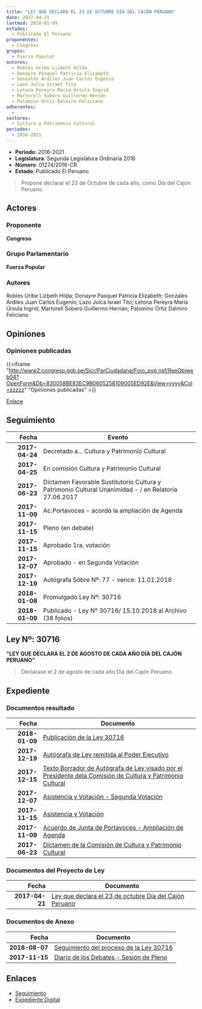 ```yaml
---
title: "LEY QUE DECLARA EL 23 DE OCTUBRE DÍA DEL CAJÓN PERUANO"
date: 2017-04-21
lastmod: 2018-01-09
estados: 
  - Publicado El Peruano
proponentes: 
  - Congreso
grupos: 
  - Fuerza Popular
autores: 
  - Robles Uribe Lizbeth Hilda
  - Donayre Pasquel Patricia Elizabeth
  - Gonzales Ardiles Juan Carlos Eugenio
  - Lazo Julca Israel Tito
  - Letona Pereyra María Úrsula Ingrid
  - Martorell Sobero Guillermo Hernán
  - Palomino Ortiz Dalmiro Feliciano
adherentes: 
  - 
sectores: 
  - Cultura y Patrimonio Cultural
periodos: 
  - 2016-2021
---
```


- **Periodo**: 2016-2021
- **Legislatura**: Segunda Legislatura Ordinaria 2016
- **Número**: 01274/2016-CR
- **Estado**: Publicado El Peruano

> Propone declarar el 23 de Octubre de cada año, como Día del Cajón Peruano.


## Actores

### Proponente

**Congreso**

### Grupo Parlamentario

**Fuerza Popular**

### Autores

Robles Uribe Lizbeth Hilda; Donayre Pasquel Patricia Elizabeth; Gonzales Ardiles Juan Carlos Eugenio; Lazo Julca Israel Tito; Letona Pereyra María Úrsula Ingrid; Martorell Sobero Guillermo Hernán; Palomino Ortiz Dalmiro Feliciano


## Opiniones

### Opiniones publicadas

{{<iframe "http://www2.congreso.gob.pe/Sicr/ParCiudadana/Foro_pvp.nsf/RepOpiweb04?OpenForm&Db=830058BE83EC9B0605258109005ED92E&View=yyyy&Col=zzzzz" "Opiniones publicadas" >}}

[Enlace](http://www2.congreso.gob.pe/Sicr/ParCiudadana/Foro_pvp.nsf/RepOpiweb04?OpenForm&Db=830058BE83EC9B0605258109005ED92E&View=yyyy&Col=zzzzz)

## Seguimiento

| Fecha | Evento |
|------:|--------|
| **2017-04-24** | Decretado a... Cultura y Patrimonio Cultural|
| **2017-04-25** | En comisión Cultura y Patrimonio Cultural|
| **2017-06-23** | Dictamen Favorable Sustitutorio Cultura y Patrimonio Cultural Unanimidad - / en Relatoría 27.06.2017|
| **2017-11-09** | Ac.Portavoces - acordó la ampliación de Agenda|
| **2017-11-15** | Pleno (en debate)|
| **2017-11-15** | Aprobado 1ra. votación|
| **2017-12-07** | Aprobado - en Segunda Votación|
| **2017-12-19** | Autógrafa Sobre Nº: 77 - vence: 11.01.2018|
| **2018-01-08** | Promulgado Ley Nº: 30716|
| **2018-01-09** | Publicado - Ley N° 30716/ 15.10.2018 al Archivo (38 folios)|

## Ley Nº: 30716

**"LEY QUE DECLARA EL 2 DE AGOSTO DE CADA AÑO DÍA DEL CAJÓN PERUANO"**

> Declárase el 2 de agosto de cada año Día del Cajón Peruano.


## Expediente


### Documentos resultado

| Fecha | Documento |
|------:|--------|
| **2018-01-09** | [Publicación de la Ley 30716](http://www.leyes.congreso.gob.pe/Documentos/2016_2021/ADLP/Normas_Legales/30716-LEY.pdf) |
| **2017-12-19** | [Autógrafa de Ley remitida al Poder Ejecutivo](http://www.leyes.congreso.gob.pe/Documentos/2016_2021/Autografas/Ley_y_de_Resolucion_Legislativa/AU0127420171219.PDF) |
| **2017-12-15** | [Texto Borrador de Autógrafa de Ley visado por el Presidente dela Comisión de Cultura y Patrimonio Cultural](http://www.leyes.congreso.gob.pe/Documentos/2016_2021/Texto_Borrador_de_Autografa/BAU0124420171215.pdf) |
| **2017-12-07** | [Asistencia y Votación - Segunda Votación](http://www.leyes.congreso.gob.pe/Documentos/2016_2021/Asistencia_y_Votacion/Proyectos_de_Ley/Exoneracion_de_Segunda_Votacion/ESV0127420171207.pdf) |
| **2017-11-15** | [Asistencia y Votación](http://www.leyes.congreso.gob.pe/Documentos/2016_2021/Asistencia_y_Votacion/Proyectos_de_Ley/AV0127420171115.pdf) |
| **2017-11-09** | [Acuerdo de Junta de Portavoces - Ampliación de Agenda](http://www.leyes.congreso.gob.pe/Documentos/2016_2021/Acuerdos/Junta_Portavoces/AJP0127420171109.PDF) |
| **2017-06-23** | [Dictamen de la Comisión de Cultura y Patrimonio Cultural](http://www.leyes.congreso.gob.pe/Documentos/2016_2021/Dictamenes/Proyectos_de_Ley/01274DC05MAY20170623.pdf) |

### Documentos del Proyecto de Ley

| Fecha | Documento |
|------:|--------|
| **2017-04-21** | [Ley que declara el 23 de octubre Día del Cajón Peruano](http://www.leyes.congreso.gob.pe/Documentos/2016_2021/Proyectos_de_Ley_y_de_Resoluciones_Legislativas/PL0127420170421.PDF) |

### Documentos de Anexo

| Fecha | Documento |
|------:|--------|
| **2018-08-07** | [Seguimiento del proceso de la Ley 30716](http://www.leyes.congreso.gob.pe/Documentos/2016_2021/Seguimiento_de_Proyectos_de_Ley/01274PL20180807.pdf) |
| **2017-11-15** | [Diario de los Debates - Sesión de Pleno](http://www.leyes.congreso.gob.pe/Documentos/2016_2021/ADLP/Diario_Debates/30716-TDD.pdf) |

## Enlaces 

- [Seguimiento](http://www2.congreso.gob.pe/Sicr/TraDocEstProc/CLProLey2016.nsf/f7fff46988ca05b1052578e100829cc7/a6dc0f7e846099540525810900603d12?OpenDocument)
- [Expediente Digital](http://www2.congreso.gob.pe/Sicr/TraDocEstProc/CLProLey2016.nsf/f7fff46988ca05b1052578e100829cc7/a6dc0f7e846099540525810900603d12?OpenDocument&Click=05257FB7005EB655.eb71d0cf91d8294e05256cdf006b5706/$Body/0.1C6C)
